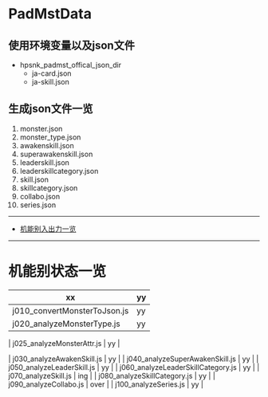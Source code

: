 # PadMstData

## 使用环境变量以及json文件

* hpsnk_padmst_offical_json_dir
    * ja-card.json
    * ja-skill.json

## 生成json文件一览

1. monster.json
2. monster_type.json
3. awakenskill.json
4. superawakenskill.json
5. leaderskill.json
6. leaderskillcategory.json
7. skill.json
8. skillcategory.json
9. collabo.json
10. series.json

----

* [机能别入出力一览](./docs/010_IF.md)

----

# 机能别状态一览

| xx                                  | yy   |
| ----------------------------------- | ---- |
| j010_convertMonsterToJson.js        | yy   |
| j020_analyzeMonsterType.js          | yy   |

| j025_analyzeMonsterAttr.js          | yy   |

| j030_analyzeAwakenSkill.js          | yy   |
| j040_analyzeSuperAwakenSkill.js     | yy   |
| j050_analyzeLeaderSkill.js          | yy   |
| j060_analyzeLeaderSkillCategory.js  | yy   |
| j070_analyzeSkill.js                | ing  |
| j080_analyzeSkillCategory.js        | yy   |
| j090_analyzeCollabo.js              | over |
| j100_analyzeSeries.js               | yy  |
